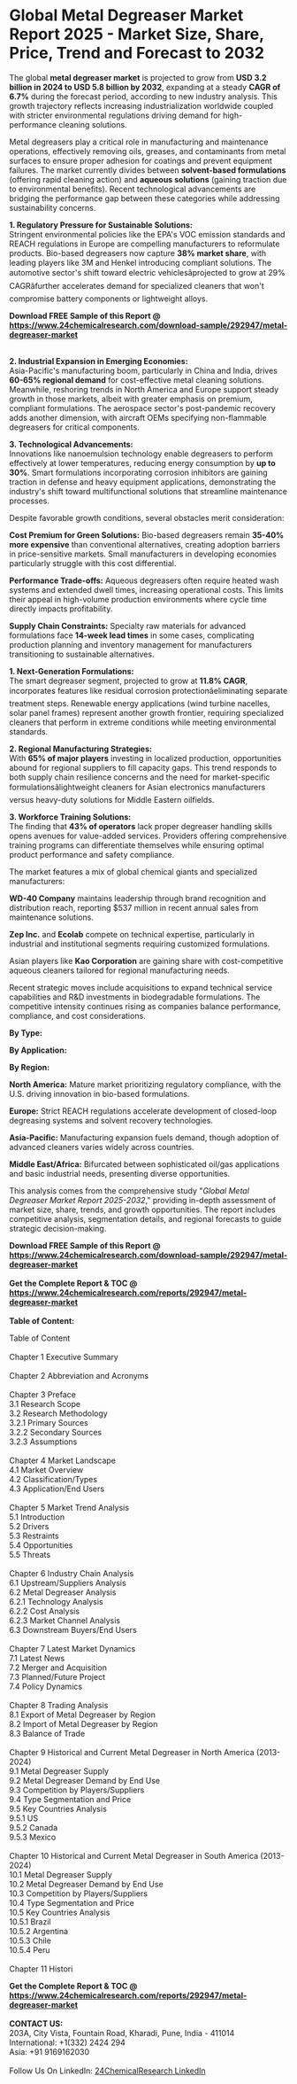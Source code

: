 <h1>Global Metal Degreaser Market Report 2025 - Market Size, Share, Price, Trend and Forecast to 2032</h1><p>The global <strong>metal degreaser market</strong> is projected to grow from <strong>USD 3.2 billion in 2024 to USD 5.8 billion by 2032</strong>, expanding at a steady <strong>CAGR of 6.7%</strong> during the forecast period, according to new industry analysis. This growth trajectory reflects increasing industrialization worldwide coupled with stricter environmental regulations driving demand for high-performance cleaning solutions.</p><p>Metal degreasers play a critical role in manufacturing and maintenance operations, effectively removing oils, greases, and contaminants from metal surfaces to ensure proper adhesion for coatings and prevent equipment failures. The market currently divides between <strong>solvent-based formulations</strong> (offering rapid cleaning action) and <strong>aqueous solutions</strong> (gaining traction due to environmental benefits). Recent technological advancements are bridging the performance gap between these categories while addressing sustainability concerns.</p><p><strong>1. Regulatory Pressure for Sustainable Solutions:</strong><br>
Stringent environmental policies like the EPA's VOC emission standards and REACH regulations in Europe are compelling manufacturers to reformulate products. Bio-based degreasers now capture <strong>38% market share</strong>, with leading players like 3M and Henkel introducing compliant solutions. The automotive sector's shift toward electric vehiclesâprojected to grow at 29% CAGRâfurther accelerates demand for specialized cleaners that won't compromise battery components or lightweight alloys.</p><div><b>Download FREE Sample of this Report @ 
            <a href="https://www.24chemicalresearch.com/download-sample/292947/metal-degreaser-market">
            https://www.24chemicalresearch.com/download-sample/292947/metal-degreaser-market</a></b></div><br><p><strong>2. Industrial Expansion in Emerging Economies:</strong><br>
Asia-Pacific's manufacturing boom, particularly in China and India, drives <strong>60-65% regional demand</strong> for cost-effective metal cleaning solutions. Meanwhile, reshoring trends in North America and Europe support steady growth in those markets, albeit with greater emphasis on premium, compliant formulations. The aerospace sector's post-pandemic recovery adds another dimension, with aircraft OEMs specifying non-flammable degreasers for critical components.</p><p><strong>3. Technological Advancements:</strong><br>
Innovations like nanoemulsion technology enable degreasers to perform effectively at lower temperatures, reducing energy consumption by <strong>up to 30%</strong>. Smart formulations incorporating corrosion inhibitors are gaining traction in defense and heavy equipment applications, demonstrating the industry's shift toward multifunctional solutions that streamline maintenance processes.</p><p>Despite favorable growth conditions, several obstacles merit consideration:</p><p><strong>Cost Premium for Green Solutions:</strong> Bio-based degreasers remain <strong>35-40% more expensive</strong> than conventional alternatives, creating adoption barriers in price-sensitive markets. Small manufacturers in developing economies particularly struggle with this cost differential.</p><p><strong>Performance Trade-offs:</strong> Aqueous degreasers often require heated wash systems and extended dwell times, increasing operational costs. This limits their appeal in high-volume production environments where cycle time directly impacts profitability.</p><p><strong>Supply Chain Constraints:</strong> Specialty raw materials for advanced formulations face <strong>14-week lead times</strong> in some cases, complicating production planning and inventory management for manufacturers transitioning to sustainable alternatives.</p><p><strong>1. Next-Generation Formulations:</strong><br>
The smart degreaser segment, projected to grow at <strong>11.8% CAGR</strong>, incorporates features like residual corrosion protectionâeliminating separate treatment steps. Renewable energy applications (wind turbine nacelles, solar panel frames) represent another growth frontier, requiring specialized cleaners that perform in extreme conditions while meeting environmental standards.</p><p><strong>2. Regional Manufacturing Strategies:</strong><br>
With <strong>65% of major players</strong> investing in localized production, opportunities abound for regional suppliers to fill capacity gaps. This trend responds to both supply chain resilience concerns and the need for market-specific formulationsâlightweight cleaners for Asian electronics manufacturers versus heavy-duty solutions for Middle Eastern oilfields.</p><p><strong>3. Workforce Training Solutions:</strong><br>
The finding that <strong>43% of operators</strong> lack proper degreaser handling skills opens avenues for value-added services. Providers offering comprehensive training programs can differentiate themselves while ensuring optimal product performance and safety compliance.</p><p>The market features a mix of global chemical giants and specialized manufacturers:</p><p><strong>WD-40 Company</strong> maintains leadership through brand recognition and distribution reach, reporting $537 million in recent annual sales from maintenance solutions.</p><p><strong>Zep Inc.</strong> and <strong>Ecolab</strong> compete on technical expertise, particularly in industrial and institutional segments requiring customized formulations.</p><p>Asian players like <strong>Kao Corporation</strong> are gaining share with cost-competitive aqueous cleaners tailored for regional manufacturing needs.</p><p>Recent strategic moves include acquisitions to expand technical service capabilities and R&amp;D investments in biodegradable formulations. The competitive intensity continues rising as companies balance performance, compliance, and cost considerations.</p><p><strong>By Type:</strong></p><p><strong>By Application:</strong></p><p><strong>By Region:</strong></p><p><strong>North America:</strong> Mature market prioritizing regulatory compliance, with the U.S. driving innovation in bio-based formulations.</p><p><strong>Europe:</strong> Strict REACH regulations accelerate development of closed-loop degreasing systems and solvent recovery technologies.</p><p><strong>Asia-Pacific:</strong> Manufacturing expansion fuels demand, though adoption of advanced cleaners varies widely across countries.</p><p><strong>Middle East/Africa:</strong> Bifurcated between sophisticated oil/gas applications and basic industrial needs, presenting diverse opportunities.</p><p>This analysis comes from the comprehensive study "<em>Global Metal Degreaser Market Report 2025-2032</em>," providing in-depth assessment of market size, share, trends, and growth opportunities. The report includes competitive analysis, segmentation details, and regional forecasts to guide strategic decision-making.</p><div><b>Download FREE Sample of this Report @ 
            <a href="https://www.24chemicalresearch.com/download-sample/292947/metal-degreaser-market">
            https://www.24chemicalresearch.com/download-sample/292947/metal-degreaser-market</a></b></div><br><div><b>Get the Complete Report & TOC @ 
            <a href="https://www.24chemicalresearch.com/reports/292947/metal-degreaser-market">
            https://www.24chemicalresearch.com/reports/292947/metal-degreaser-market</a></b></div><br>
            <b>Table of Content:</b><p>Table of Content<br />
<br />
Chapter 1 Executive Summary<br />
<br />
Chapter 2 Abbreviation and Acronyms<br />
<br />
Chapter 3 Preface<br />
3.1 Research Scope<br />
3.2 Research Methodology<br />
  3.2.1 Primary Sources<br />
  3.2.2 Secondary Sources<br />
  3.2.3 Assumptions<br />
		<br />
Chapter 4 Market Landscape<br />
4.1 Market Overview<br />
4.2 Classification/Types<br />
4.3 Application/End Users<br />
<br />
Chapter 5 Market Trend Analysis <br />
5.1 Introduction<br />
5.2 Drivers<br />
5.3 Restraints<br />
5.4 Opportunities<br />
5.5 Threats<br />
<br />
Chapter 6 Industry Chain Analysis<br />
6.1 Upstream/Suppliers Analysis<br />
6.2 Metal Degreaser Analysis<br />
  6.2.1 Technology Analysis<br />
  6.2.2 Cost Analysis<br />
  6.2.3 Market Channel Analysis<br />
6.3 Downstream Buyers/End Users<br />
<br />
Chapter 7 Latest Market Dynamics<br />
7.1 Latest News<br />
7.2 Merger and Acquisition<br />
7.3 Planned/Future Project<br />
7.4 Policy Dynamics<br />
<br />
Chapter 8 Trading Analysis<br />
8.1 Export of Metal Degreaser by Region<br />
8.2 Import of Metal Degreaser by Region<br />
8.3 Balance of Trade<br />
<br />
Chapter 9 Historical and Current Metal Degreaser in North America (2013-2024)<br />
9.1 Metal Degreaser Supply <br />
9.2 Metal Degreaser Demand by End Use<br />
9.3 Competition by Players/Suppliers<br />
9.4 Type Segmentation and Price<br />
9.5 Key Countries Analysis<br />
  9.5.1 US<br />
  9.5.2 Canada<br />
  9.5.3 Mexico<br />
<br />
Chapter 10 Historical and Current Metal Degreaser in South America (2013-2024)<br />
10.1 Metal Degreaser Supply <br />
10.2 Metal Degreaser Demand by End Use<br />
10.3 Competition by Players/Suppliers<br />
10.4 Type Segmentation and Price<br />
10.5 Key Countries Analysis<br />
  10.5.1 Brazil<br />
  10.5.2 Argentina<br />
  10.5.3 Chile<br />
  10.5.4 Peru<br />
<br />
Chapter 11 Histori</p><div><b>Get the Complete Report & TOC @ 
            <a href="https://www.24chemicalresearch.com/reports/292947/metal-degreaser-market">
            https://www.24chemicalresearch.com/reports/292947/metal-degreaser-market</a></b></div><br><b>CONTACT US:</b><br>
            203A, City Vista, Fountain Road, Kharadi, Pune, India - 411014<br>
            International: +1(332) 2424 294<br>
            Asia: +91 9169162030 <br><br>
            Follow Us On LinkedIn: <a href="https://www.linkedin.com/company/24chemicalresearch/">24ChemicalResearch LinkedIn</a>